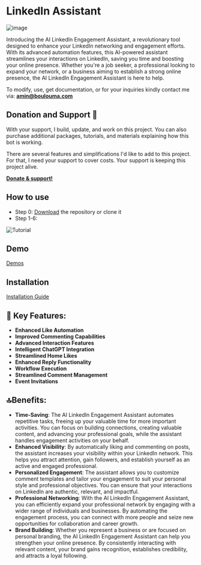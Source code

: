 # LinkedIn Assistant

![image](https://github.com/aminblm/linkedin-engagement-assistant/assets/25132838/a3daac7d-9022-4ce1-91c1-eeb7e027aad2)

Introducing the AI LinkedIn Engagement Assistant, a revolutionary tool designed to enhance your LinkedIn networking and engagement efforts. With its advanced automation features, this AI-powered assistant streamlines your interactions on LinkedIn, saving you time and boosting your online presence. Whether you're a job seeker, a professional looking to expand your network, or a business aiming to establish a strong online presence, the AI LinkedIn Engagement Assistant is here to help.

To modify, use, get documentation, or for your inquiries kindly contact me via:
**amin@boulouma.com**

## Donation and Support 🥳

With your support, I build, update, and work on this project. You can also purchase additional packages, tutorials, and materials explaining how this bot is working. 

There are several features and simplifications I'd like to add to this project. For that, I need your support to cover costs. Your support is keeping this project alive.

[**Donate & support!**](https://commerce.coinbase.com/checkout/576ee011-ba40-47d5-9672-ef7ad29b1e6c)

## How to use

- Step 0: [Download](https://github.com/aminblm/linkedin-engagement-assistant/releases/tag/v0.1) the repository or clone it
- Step 1-6:

![Tutorial](https://github.com/aminblm/linkedin-engagement-assistant/assets/25132838/7d403c4c-fbcd-46a8-b0a8-448632ac2f1d)

## Demo

[Demos](https://github.com/aminblm/linkedin-engagement-assistant/wiki/Demo)

## Installation

[Installation Guide](https://github.com/aminblm/linkedin-engagement-assistant/wiki/Usage)

## 🔑 Key Features:

- **Enhanced Like Automation**
- **Improved Commenting Capabilities**
- **Advanced Interaction Features**
- **Intelligent ChatGPT Integration**
- **Streamlined Home Likes**
- **Enhanced Reply Functionality**
- **Workflow Execution**
- **Streamlined Comment Management**
- **Event Invitations**

## 🔝Benefits:

- **Time-Saving**: The AI LinkedIn Engagement Assistant automates repetitive tasks, freeing up your valuable time for more important activities. You can focus on building connections, creating valuable content, and advancing your professional goals, while the assistant handles engagement activities on your behalf.
- **Enhanced Visibility**: By automatically liking and commenting on posts, the assistant increases your visibility within your LinkedIn network. This helps you attract attention, gain followers, and establish yourself as an active and engaged professional.
- **Personalized Engagement**: The assistant allows you to customize comment templates and tailor your engagement to suit your personal style and professional objectives. You can ensure that your interactions on LinkedIn are authentic, relevant, and impactful.
- **Professional Networking**: With the AI LinkedIn Engagement Assistant, you can efficiently expand your professional network by engaging with a wider range of individuals and businesses. By automating the engagement process, you can connect with more people and seize new opportunities for collaboration and career growth.
- **Brand Building**: Whether you represent a business or are focused on personal branding, the AI LinkedIn Engagement Assistant can help you strengthen your online presence. By consistently interacting with relevant content, your brand gains recognition, establishes credibility, and attracts a loyal following.

